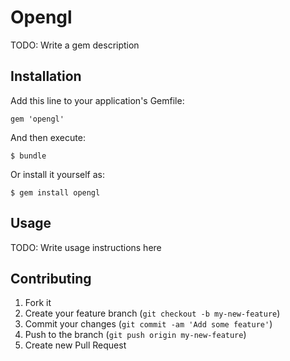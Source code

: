 # Opengl

TODO: Write a gem description

## Installation

Add this line to your application's Gemfile:

    gem 'opengl'

And then execute:

    $ bundle

Or install it yourself as:

    $ gem install opengl

## Usage

TODO: Write usage instructions here

## Contributing

1. Fork it
2. Create your feature branch (`git checkout -b my-new-feature`)
3. Commit your changes (`git commit -am 'Add some feature'`)
4. Push to the branch (`git push origin my-new-feature`)
5. Create new Pull Request
